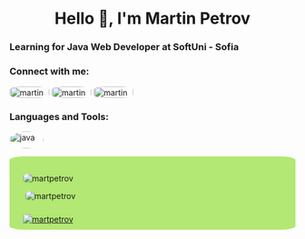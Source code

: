 <h1 align="center">Hello 📢, I'm Martin Petrov</h1>
<h3 align="left">Learning for Java Web Developer at SoftUni - Sofia</h3>

<h3 align="left"><b>Connect with me:</b></h3>

<p align="left">
<a href="https://www.linkedin.com/in/martin-petrov-02383a221/" target="blank"><img  style="border-radius:30%;" align="center" src="https://img.shields.io/badge/LinkedIn-0077B5?style=for-the-badge&logo=linkedin&logoColor=white" alt="martin petrov" height="20" width="70" /></a>
<a href="https://www.facebook.com/gm.petrov.1" target="blank"><img style="border-radius:30%;" align="center" src="https://img.shields.io/badge/Facebook-1877F2?style=for-the-badge&logo=facebook&logoColor=white" alt="martin petrov" height="20" width="70" /></a>
<a href="mailto:Martinpetrow93@gmail.com" target="blank"><img style="border-radius:30%;"align="center" src="https://img.shields.io/badge/Gmail-D14836?style=for-the-badge&logo=gmail&logoColor=white" alt="martin petrov" height="20" width="70" /></a>
</p>

<h3 align="left">Languages and Tools:</h3>
<p align="left"> <a href="https://www.java.com" target="_blank" rel="noreferrer"> <img  style="border-radius:50%;" src="https://img.shields.io/badge/Java-ED8B00?style=for-the-badge&logo=java&logoColor=white" alt="java" width="60" height="30"/> </a> </p>

<div style="background-color: rgba(170, 230, 100,0.9);border-radius:5%;" >
<ul style="list-style-type:none;; padding-bottom: 0px;">
<li style = "padding-top: 30px;"><img style="border-radius:25%;" src="https://github-readme-stats.vercel.app/api/top-langs?username=martpetrov&show_icons=true&locale=en&layout=compact" alt="martpetrov" /></p></li>
<li style = "padding-bottom: 10px;"><p>&nbsp;<img  style="border-radius:25%;"src="https://github-readme-stats.vercel.app/api?username=martpetrov&show_icons=true&locale=en" alt="martpetrov" /></li>
<li style = "padding-bottom: 10px;"><a href="https://github.com/ryo-ma/github-profile-trophy" > <img style="border-radius: 10%;" src="https://github-profile-trophy.vercel.app/?username=martpetrov" alt="martpetrov" /></a>
</li>
</ul>

</div>
